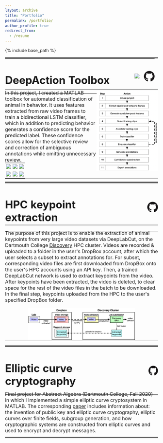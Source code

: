 ```yaml
---
layout: archive
title: "Portfolio"
permalink: /portfolio/
author_profile: true
redirect_from:
  - /resume
---
```


{% include base_path %}

<hr style="margin:0;padding:0; height:4px;background-color: #696969;">

<table width="100%" style="border:none;margin:0;padding:0">
<td style="border:none;padding:0px;margin:0" width="70%" align="left">
	<h1 style="font-size:2.5em;">DeepAction Toolbox</h1>
</td>
<td style="border:none;padding:0px;margin:0"  align="right">
	<a href="https://www.biorxiv.org/content/10.1101/2022.06.20.496909v1">
		<img align="center" src="https://www.biorxiv.org/sites/default/files/site_logo/bioRxiv_logo_homepage.png" style="height:2.5em"></a>
	&nbsp;&nbsp;
	<a href="https://github.com/carlwharris/DeepAction"><img align="center" src="../files/GitHub_logo.png" style="height:2.5em">
	</a>
</td>
</table>

<table width="100%" style="margin:0;border:none;margin-top:-1em;padding:0">
<tr style="width:100%;border:none;">
	<td style="border:none;padding:0px" width="60%">
		<p style="font-size:16px;padding:0;margin:0">In this project, I created a MATLAB toolbox for automated classification of animal in behavior. It uses features extracted from raw video frames to train a bidirectional LSTM classifier, which in addition to predicting behavior generates a confidence score for the predicted label. These confidence scores allow for the selective review and correction of ambiguous annotations while omitting unnecessary review.</p>
	</td>
	<td style="border:none;padding:0px;vertical-align:top;" rowspan ="2">
		<img src="../files/workflow.png" style="max-width:100%;height:auto;">
	</td>
</tr>
<tr style="width:100%;border:none;background-color:rgba(0, 0, 0, 0);">
	<td style="border:none; padding:0px;vertical-align:top" width="60%">
		<table width="100%" style="margin:0;border:none;padding:0">
			<tr style="width:100%;border:none;margin:0;padding:0;">
				<td style="border:none;padding:0.2em" width="33%">
					<img src="../files/home_cage_50.gif" style="max-width:100%;height:auto;">
				</td>
				<td style="border:none;padding:0.2em" width="33%">
					<img src="../files/CRIM13S-785.gif" style="max-width:100%;height:auto;">
				</td>						
				<td style="border:none;padding:0.2em" width="33%">
					<img src="../files/CRIM13T-203.gif" style="max-width:100%;height:auto;">
				</td>
			</tr>
			<tr style="width:100%;border:none;margin:0;padding:0;">
				<td style="border:none;padding:0.2em;" width="33%">
					<img src="../files/home_cage_182.gif" style="max-width:100%;height:auto;">
				</td>
				<td style="border:none;padding:0.2em" width="33%">
					<img src="../files/CRIM13S-1785.gif" style="max-width:100%;height:auto;">
				</td>						
				<td style="border:none;padding:0.2em" width="33%">
					<img src="../files/CRIM13T-256.gif" style="max-width:100%;height:auto;">
				</td>
			</tr>
		</table>
	</td>
</tr>
</table>


<hr style="margin:0;padding:0; height:4px;background-color: #696969;margin-top:0.7em">

<!--<table width="100%" style="margin:0;border:none;margin-top:-1em;padding:0">
<tr style="width:100%;border:none;">
<td style="border:none;padding:0px" width="50%">
<p style="font-size:16px;padding:0;margin:0">In this project, I created a MATLAB toolbox for automated classification of animal in behavior. It uses features extracted from raw video frames to train a bidirectional LSTM classifier, which in addition to predicting behavior generates a confidence score for the predicted label. These confidence scores allow for the selective review and correction of ambiguous annotations while omitting unnecessary review.</p>
</td>
<td style="border:none;padding:0px;vertical-align:top;" rowspan ="3">
<img src="../files/workflow.png" style="max-width:100%;height:auto;">
</td>
</tr>
<tr style="width:100%;border:none;background-color:rgba(0, 0, 0, 0);">
<td style="border:none; padding:0px;vertical-align:top" width="60%">
<p align="center">
<img src="../files/home_cage_50.gif" width="32%">
<img src="../files/CRIM13S-785.gif" width="32%">
<img src="../files/CRIM13T-203.gif" width="32%">
</p>
</td>
</tr>
<tr style="width:100%;border:none;background-color:rgba(0, 0, 0, 0);">
<td style="border:none; padding:0px;vertical-align:top;" width="60%">
<p align="center">
<img src="../files/home_cage_182.gif" width="32%">
<img src="../files/CRIM13S-1785.gif" width="32%">
<img src="../files/CRIM13T-256.gif" width="32%">
</p>
</td>
</tr>
</table>
<hr style="margin:0;padding:0; height:4px;background-color: #696969;margin-top:0.7em">-->

<table width="100%" style="border:none;margin:0;padding:0">
<td style="border:none;padding:0px;margin:0" width="70%" align="left">
	<h1 style="font-size:2.5em;">HPC keypoint extraction</h1>
</td>
<td style="border:none;padding:0px;margin:0"  align="right">
	<a href="https://github.com/carlwharris/Discovery-DLC-processing">
		<img align="center" src="../files/GitHub_logo.png" style="height:2.5em">
	</a>
</td>
</table>

<table width="100%" style="border:none;margin:0;padding:0;margin-top:-1.5em">
<tr style="width:100%;border:none;margin:0">
	<td style="border:none;padding:0px;margin:0" width="100%">
		<p style="font-size:16px">The purpose of this project is to enable the extraction of animal keypoints from very large video datasets via DeepLabCut, on the Dartmouth College <a href="https://rc.dartmouth.edu/index.php/discovery-overview/">Discovery</a> HPC cluster. Videos are recorded & uploaded to a folder in the user's DropBox account, after which the user selects a subset to extract annotations for. For subset, corresponding video files are first downloaded from DropBox onto the user's HPC accounts using an API key. Then, a trained DeepLabCut network is used to extract keypoints from the video. After keypoints have been extracted, the video is deleted, to clear space for the rest of the video files in the batch to be downloaded. In the final step, keypoints uploaded from the HPC to the user's specified DropBox folder.</p>
	</td>
	</tr>
	<tr style="width:100%;border:none;margin:0;">
		<td style="border:none;padding:0px;margin:0" width="100%" align="center">
			<img src="../files/pipeline_diagram.png" style="max-width:70%;height:auto;">
		</td>
	</tr>
</table>

<hr style="margin:0;padding:0; height:4px;background-color: #696969;margin-top:1em">

<table width="100%" style="border:none;margin:0;padding:0">
<td style="border:none;padding:0px;margin:0" width="70%" align="left">
	<h1 style="font-size:2.5em;">Elliptic curve cryptography</h1>
</td>
<td style="border:none;padding:0px;margin:0"  align="right">
	<a href="https://github.com/carlwharris/elliptic-curve-cryptosystems">
		<img align="center" src="../files/GitHub_logo.png" style="height:2.25em">
	</a>
</td>
</table>

<p style="font-size:16px; margin:0; padding:0; margin-top:-0.75em">Final project for Abstract Algebra (Dartmouth College, Fall 2020) in which I implemented a simple elliptic curve cryptosystem in MATLAB. The corresponding <a href="https://github.com/carlwharris/elliptic-curve-cryptosystems/blob/main/ECC%20Project%20Paper.pdf">paper</a> includes information about: the invention of public key and elliptic curve cryptography, elliptic curves over finite fields, subgroup generation, and how cryptographic systems are constructed from elliptic curves and used to encrypt and decrypt messages.</p>

<hr style="margin:0;padding:0; height:4px;background-color: #696969;margin-top:0.75em">
